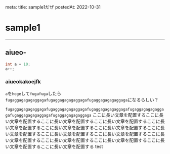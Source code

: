 <route lang="yaml">
meta:
    title: sample1だぜ
    postedAt: 2022-10-31
</route>

# sample1

---

## aiueo-

```cpp
int a = 10;
a++;
```

### aiueokakoejfk

`a`を`hoge`して`fugafuga`したら`fugaggagagagaggagafugaggagagagaggagafugaggagagagaggaga`になるらしい？

`fugaggagagagaggagafugaggagagagaggagafugaggagagagaggagafugaggagagagaggagafugaggagagagaggagafugaggagagagaggaga`
ここに長い文章を配置するここに長い文章を配置するここに長い文章を配置するここに長い文章を配置するここに長い文章を配置するここに長い文章を配置するここに長い文章を配置するここに長い文章を配置するここに長い文章を配置するここに長い文章を配置するここに長い文章を配置するここに長い文章を配置するここに長い文章を配置するここに長い文章を配置するここに長い文章を配置する
test
